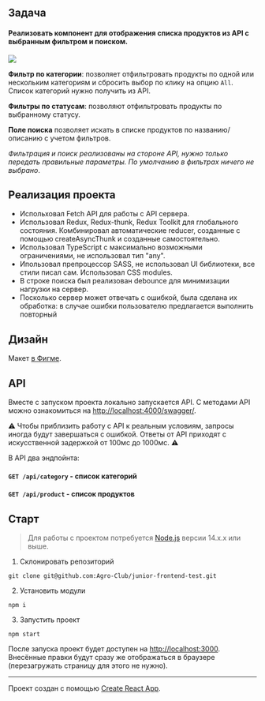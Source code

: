 ## Задача

#### Реализовать компонент для отображения списка продуктов из API с выбранным фильтром и поиском.

![](design.png)

**Фильтр по категории**: позволяет отфильтровать продукты по одной или нескольким категориям и сбросить выбор по клику на опцию `All`. Список категорий нужно получить из API.

**Фильтры по статусам**: позволяют отфильтровать продукты по выбранному статусу.

**Поле поиска** позволяет искать в списке продуктов по названию/описанию с учетом фильтров.

*Фильтрация и поиск реализованы на стороне API, нужно только передать правильные параметры. По умолчанию в фильтрах ничего не выбрано*.

## Реализация проекта

* Испольховал Fetch API для работы с API сервера.
* Использовал Redux, Redux-thunk, Redux Toolkit для глобального состояния. Комбинировал автоматические reducer, созданные с помощью createAsyncThunk и созданные самостоятельно.
* Использовал TypeScript с максимально возможными ограничениями, не использовал тип "any".
* Ипользовал препроцессор SASS, не использовал UI библиотеки, все стили писал сам. Использовал CSS modules.
* В строке поиска был реализован debounce для минимизации нагрузки на сервер.
* Посколько сервер может отвечать с ошибкой, была сделана их обработка: в случае ошибки пользователю предлагается выполнить повторный

## Дизайн

Макет [в Фигме](https://www.figma.com/file/sOoPi2gOZvfqjOQHa9awMC/Agro.Club-Home-project-Junior-Dev). 

## API

Вместе с запуском проекта локально запускается API. С методами API можно ознакомиться на [http://localhost:4000/swagger/](http://localhost:4000/swagger/).

⚠️ Чтобы приблизить работу с API к реальным условиям, запросы иногда будут завершаться с ошибкой. Ответы от API приходят с искусственной задержкой от 100мс до 1000мс. ⚠️

В API два эндпойнта:
#### `GET /api/category` - список категорий
#### `GET /api/product` - список продуктов

## Старт

> Для работы с проектом потребуется [Node.js](https://nodejs.org/en/) версии 14.x.x или выше.

1. Склонировать репозиторий 
```shell
git clone git@github.com:Agro-Club/junior-frontend-test.git
```
2. Установить модули
```shell
npm i
```
3. Запустить проект
```shell
npm start
```

После запуска проект будет доступен на [http://localhost:3000](http://localhost:3000). Внесённые правки будут сразу же отображаться в браузере (перезагружать страницу для этого не нужно).




--------------------

Проект создан с помощью [Create React App](https://github.com/facebook/create-react-app).

